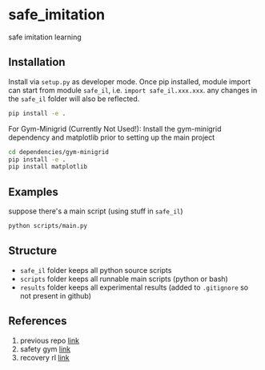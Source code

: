 # safe_imitation

safe imitation learning

## Installation

Install via `setup.py` as developer mode. Once pip installed, module import can start from module `safe_il`, i.e. `import safe_il.xxx.xxx`. any changes in the `safe_il` folder will also be reflected.

```bash
pip install -e .
```

For Gym-Minigrid (Currently Not Used!):
Install the gym-minigrid dependency and matplotlib prior to setting up the main project

```bash
cd dependencies/gym-minigrid
pip install -e .
pip install matplotlib
```

## Examples

suppose there's a main script (using stuff in `safe_il`)

```bash
python scripts/main.py
```

## Structure

- `safe_il` folder keeps all python source scripts
- `scripts` folder keeps all runnable main scripts (python or bash)
- `results` folder keeps all experimental results (added to `.gitignore` so not present in github)

## References

1. previous repo [link](https://github.com/StafaH/graph-imitation-learning)
2. safety gym [link](https://github.com/openai/safety-gym)
3. recovery rl [link](https://github.com/abalakrishna123/recovery-rl)
